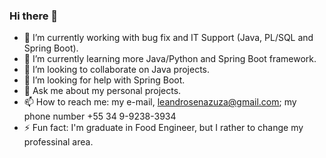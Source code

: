 ### Hi there 👋 

- 🔭 I’m currently working with bug fix and IT Support (Java, PL/SQL and Spring Boot). 
- 🌱 I’m currently learning more Java/Python and Spring Boot framework.
- 👯 I’m looking to collaborate on Java projects.
- 🤔 I’m looking for help with Spring Boot.
- 💬 Ask me about my personal projects.
- 📫 How to reach me: my e-mail, leandrosenazuza@gmail.com; my phone number +55 34 9-9238-3934
- ⚡ Fun fact: I'm graduate in Food Engineer, but I rather to change my professinal area. 


